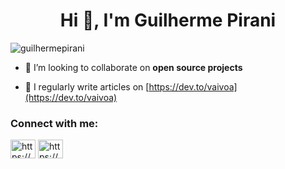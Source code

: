 <h1 align="center">Hi 👋, I'm Guilherme Pirani</h1>
<p align="left"> <img src="https://komarev.com/ghpvc/?username=guilhermepirani&label=Profile%20views&color=0e75b6&style=flat" alt="guilhermepirani" /> </p>

- 👯 I’m looking to collaborate on **open source projects**

- 📝 I regularly write articles on [https://dev.to/vaivoa](https://dev.to/vaivoa)

<h3 align="left">Connect with me:</h3>
<p align="left">
<a href="https://dev.to/https://dev.to/guilhermepirani" target="blank"><img align="center" src="https://raw.githubusercontent.com/rahuldkjain/github-profile-readme-generator/master/src/images/icons/Social/devto.svg" alt="https://dev.to/guilhermepirani" height="30" width="40" /></a>
<a href="https://linkedin.com/in/https://www.linkedin.com/in/guilhermepirani/" target="blank"><img align="center" src="https://raw.githubusercontent.com/rahuldkjain/github-profile-readme-generator/master/src/images/icons/Social/linked-in-alt.svg" alt="https://www.linkedin.com/in/guilhermepirani/" height="30" width="40" /></a>
</p>
